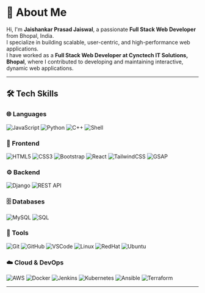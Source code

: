 # 👋 About Me  

Hi, I'm **Jaishankar Prasad Jaiswal**, a passionate **Full Stack Web Developer** from Bhopal, India.  
I specialize in building scalable, user-centric, and high-performance web applications.  
I have worked as a **Full Stack Web Developer at Cynctech IT Solutions, Bhopal**, where I contributed to developing and maintaining interactive, dynamic web applications.  

---

## 🛠️ Tech Skills  

### 🌐 Languages  
![JavaScript](https://img.shields.io/badge/JavaScript-F7DF1E?logo=javascript&logoColor=000&style=for-the-badge) ![Python](https://img.shields.io/badge/Python-3776AB?logo=python&logoColor=white&style=for-the-badge) ![C++](https://img.shields.io/badge/C++-00599C?logo=c%2B%2B&logoColor=white&style=for-the-badge) ![Shell](https://img.shields.io/badge/Shell_Script-121011?logo=gnu-bash&logoColor=white&style=for-the-badge)  

### 🎨 Frontend  
![HTML5](https://img.shields.io/badge/HTML5-E34F26?logo=html5&logoColor=white&style=for-the-badge) ![CSS3](https://img.shields.io/badge/CSS3-1572B6?logo=css3&logoColor=white&style=for-the-badge) ![Bootstrap](https://img.shields.io/badge/Bootstrap-7952B3?logo=bootstrap&logoColor=white&style=for-the-badge) ![React](https://img.shields.io/badge/React-20232A?logo=react&logoColor=61DAFB&style=for-the-badge) ![TailwindCSS](https://img.shields.io/badge/Tailwind_CSS-38B2AC?logo=tailwind-css&logoColor=white&style=for-the-badge) ![GSAP](https://img.shields.io/badge/GSAP-88CE02?logo=greensock&logoColor=white&style=for-the-badge)  

### ⚙️ Backend  
![Django](https://img.shields.io/badge/Django-092E20?logo=django&logoColor=white&style=for-the-badge) ![REST API](https://img.shields.io/badge/REST_API-005571?logo=fastapi&logoColor=white&style=for-the-badge)  

### 🗄️ Databases  
![MySQL](https://img.shields.io/badge/MySQL-4479A1?logo=mysql&logoColor=white&style=for-the-badge) ![SQL](https://img.shields.io/badge/SQL-003B57?logo=database&logoColor=white&style=for-the-badge)  

### 🔧 Tools  
![Git](https://img.shields.io/badge/Git-F05032?logo=git&logoColor=white&style=for-the-badge) ![GitHub](https://img.shields.io/badge/GitHub-181717?logo=github&logoColor=white&style=for-the-badge) ![VSCode](https://img.shields.io/badge/VS_Code-0078D4?logo=visual-studio-code&logoColor=white&style=for-the-badge) ![Linux](https://img.shields.io/badge/Linux-FCC624?logo=linux&logoColor=black&style=for-the-badge) ![RedHat](https://img.shields.io/badge/Red_Hat-EE0000?logo=redhat&logoColor=white&style=for-the-badge) ![Ubuntu](https://img.shields.io/badge/Ubuntu-E95420?logo=ubuntu&logoColor=white&style=for-the-badge)  

### ☁️ Cloud & DevOps  
![AWS](https://img.shields.io/badge/AWS-232F3E?logo=amazon-aws&logoColor=FF9900&style=for-the-badge) ![Docker](https://img.shields.io/badge/Docker-2496ED?logo=docker&logoColor=white&style=for-the-badge) ![Jenkins](https://img.shields.io/badge/Jenkins-D24939?logo=jenkins&logoColor=white&style=for-the-badge) ![Kubernetes](https://img.shields.io/badge/Kubernetes-326CE5?logo=kubernetes&logoColor=white&style=for-the-badge) ![Ansible](https://img.shields.io/badge/Ansible-EE0000?logo=ansible&logoColor=white&style=for-the-badge) ![Terraform](https://img.shields.io/badge/Terraform-7B42BC?logo=terraform&logoColor=white&style=for-the-badge)  

---
